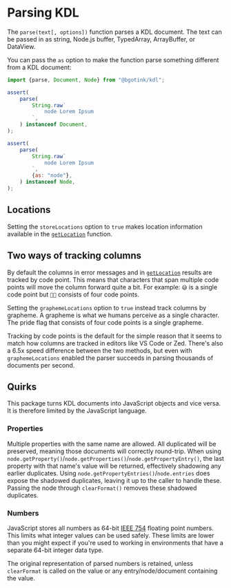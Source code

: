 # Parsing KDL

The `parse(text[, options])` function parses a KDL document. The text can be passed in as string, Node.js buffer, TypedArray, ArrayBuffer, or DataView.

You can pass the `as` option to make the function parse something different from a KDL document:

```js
import {parse, Document, Node} from "@bgotink/kdl";

assert(
	parse(
		String.raw`
			node Lorem Ipsum
		`,
	) instanceof Document,
);

assert(
	parse(
		String.raw`
			node Lorem Ipsum
		`,
		{as: "node"},
	) instanceof Node,
);
```

## Locations

Setting the `storeLocations` option to `true` makes location information available in the [`getLocation`][getLocation] function.

## Two ways of tracking columns

By default the columns in error messages and in [`getLocation`][getLocation] results are tracked by code point.
This means that characters that span multiple code points will move the column forward quite a bit.
For example: `😅` is a single code point but `🏳️‍🌈` consists of four code points.

Setting the `graphemeLocations` option to `true` instead track columns by grapheme.
A grapheme is what we humans perceive as a single character.
The pride flag that consists of four code points is a single grapheme.

Tracking by code points is the default for the simple reason that it seems to match how columns are tracked in editors like VS Code or Zed.
There's also a 6.5x speed difference between the two methods, but even with `graphemeLocations` enabled the parser succeeds in parsing thousands of documents per second.

## Quirks

This package turns KDL documents into JavaScript objects and vice versa. It is therefore limited by the JavaScript language.

### Properties

Multiple properties with the same name are allowed. All duplicated will be preserved, meaning those documents will correctly round-trip. When using `node.getProperty()`/`node.getProperties()`/`node.getPropertyEntry()`, the last property with that name's value will be returned, effectively shadowing any earlier duplicates. Using `node.getPropertyEntries()`/`node.entries` does expose the shadowed duplicates, leaving it up to the caller to handle these. Passing the node through `clearFormat()` removes these shadowed duplicates.

### Numbers

JavaScript stores all numbers as 64-bit [IEEE 754](https://en.wikipedia.org/wiki/IEEE_754) floating point numbers. This limits what integer values can be used safely. These limits are lower than you might expect if you're used to working in environments that have a separate 64-bit integer data type.

The original representation of parsed numbers is retained, unless `clearFormat` is called on the value or any entry/node/document containing the value.

[getLocation]: ./reference/modules/index.md#getlocation

